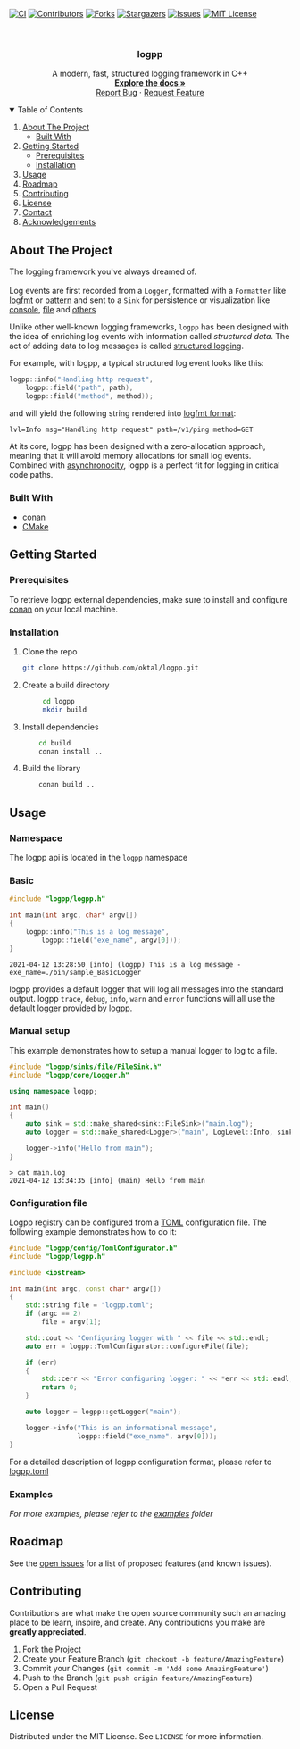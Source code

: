 [![CI][ci-shield]][ci-url]
[![Contributors][contributors-shield]][contributors-url]
[![Forks][forks-shield]][forks-url]
[![Stargazers][stars-shield]][stars-url]
[![Issues][issues-shield]][issues-url]
[![MIT License][license-shield]][license-url]


<br />
<p align="center">
  <h3 align="center">logpp</h3>

  <p align="center">
    A modern, fast, structured logging framework in C++
    <br />
    <a href="https://github.com/oktal/logpp"><strong>Explore the docs »</strong></a>
    <br />
    <a href="https://github.com/oktal/logpp/issues">Report Bug</a>
    ·
    <a href="https://github.com/oktal/logpp/issues">Request Feature</a>
  </p>
</p>



<details open="open">
  <summary>Table of Contents</summary>
  <ol>
    <li>
      <a href="#about-the-project">About The Project</a>
      <ul>
        <li><a href="#built-with">Built With</a></li>
      </ul>
    </li>
    <li>
      <a href="#getting-started">Getting Started</a>
      <ul>
        <li><a href="#prerequisites">Prerequisites</a></li>
        <li><a href="#installation">Installation</a></li>
      </ul>
    </li>
    <li><a href="#usage">Usage</a></li>
    <li><a href="#roadmap">Roadmap</a></li>
    <li><a href="#contributing">Contributing</a></li>
    <li><a href="#license">License</a></li>
    <li><a href="#contact">Contact</a></li>
    <li><a href="#acknowledgements">Acknowledgements</a></li>
  </ol>
</details>


## About The Project

The logging framework you've always dreamed of.<br /><br />
Log events are first recorded from a `Logger`, formatted with a `Formatter` like [logfmt](https://github.com/oktal/logpp/blob/master/include/logpp/format/LogFmtFormatter.h) or [pattern](https://github.com/oktal/logpp/blob/master/include/logpp/format/PatternFormatter.h) and sent to a `Sink` for persistence or visualization like [console](https://github.com/oktal/logpp/blob/master/include/logpp/sinks/ColoredConsole.h), [file](https://github.com/oktal/logpp/blob/master/include/logpp/sinks/file/FileSink.h) and [others](https://github.com/oktal/logpp/tree/master/include/logpp/sinks)

Unlike other well-known logging frameworks, `logpp` has been designed with the idea of enriching log events with information called *structured data*.
The act of adding data to log messages is called [structured logging](https://stackify.com/what-is-structured-logging-and-why-developers-need-it/).

For example, with logpp, a typical structured log event looks like this:

```cpp
logpp::info("Handling http request",
    logpp::field("path", path),
    logpp::field("method", method));
 ```
 
 and will yield the following string rendered into [logfmt format](https://www.brandur.org/logfmt):
 
 `lvl=Info msg="Handling http request" path=/v1/ping method=GET`

At its core, logpp has been designed with a zero-allocation approach, meaning that it will avoid memory allocations for small log events.
Combined with [asynchronocity](https://github.com/oktal/logpp/blob/master/include/logpp/sinks/AsyncSink.h), logpp is a perfect fit for logging in critical code paths.

### Built With

* [conan](https://conan.io/)
* [CMake](https://cmake.org/)

## Getting Started

### Prerequisites

To retrieve logpp external dependencies, make sure to install and configure [conan](https://conan.io) on your local machine.

### Installation

1. Clone the repo
   ```sh
   git clone https://github.com/oktal/logpp.git
   ```
2. Create a build directory
   ```sh
        cd logpp
        mkdir build
    ```
3. Install dependencies
   ```sh
       cd build
       conan install ..
   ```
4. Build the library
   ```sh
       conan build ..
   ```


<!-- USAGE EXAMPLES -->
## Usage

### Namespace

The logpp api is located in the `logpp` namespace

### Basic

```cpp
#include "logpp/logpp.h"

int main(int argc, char* argv[])
{
    logpp::info("This is a log message",
        logpp::field("exe_name", argv[0]));
}
```

```console
2021-04-12 13:28:50 [info] (logpp) This is a log message - exe_name=./bin/sample_BasicLogger
```

logpp provides a default logger that will log all messages into the standard output. logpp `trace`, `debug`, `info`, `warn` and `error` functions will all use
the default logger provided by logpp.

### Manual setup

This example demonstrates how to setup a manual logger to log to a file.

```cpp
#include "logpp/sinks/file/FileSink.h"
#include "logpp/core/Logger.h"

using namespace logpp;

int main()
{
    auto sink = std::make_shared<sink::FileSink>("main.log");
    auto logger = std::make_shared<Logger>("main", LogLevel::Info, sink);

    logger->info("Hello from main");
}
```

```console
> cat main.log 
2021-04-12 13:34:35 [info] (main) Hello from main
```

### Configuration file

Logpp registry can be configured from a [TOML](https://toml.io/en/) configuration file. The following example demonstrates how to do it:

```cpp
#include "logpp/config/TomlConfigurator.h"
#include "logpp/logpp.h"

#include <iostream>

int main(int argc, const char* argv[])
{
    std::string file = "logpp.toml";
    if (argc == 2)
        file = argv[1];

    std::cout << "Configuring logger with " << file << std::endl;
    auto err = logpp::TomlConfigurator::configureFile(file);

    if (err)
    {
        std::cerr << "Error configuring logger: " << *err << std::endl;
        return 0;
    }

    auto logger = logpp::getLogger("main");

    logger->info("This is an informational message",
                 logpp::field("exe_name", argv[0]));
}
```

For a detailed description of logpp configuration format, please refer to [logpp.toml](https://github.com/oktal/logpp/blob/master/examples/logpp.toml)

### Examples

_For more examples, please refer to the [examples](https://github.com/oktal/logpp/examples) folder_


## Roadmap

See the [open issues](https://github.com/othneildrew/Best-README-Template/issues) for a list of proposed features (and known issues).


## Contributing

Contributions are what make the open source community such an amazing place to be learn, inspire, and create. Any contributions you make are **greatly appreciated**.

1. Fork the Project
2. Create your Feature Branch (`git checkout -b feature/AmazingFeature`)
3. Commit your Changes (`git commit -m 'Add some AmazingFeature'`)
4. Push to the Branch (`git push origin feature/AmazingFeature`)
5. Open a Pull Request

## License

Distributed under the MIT License. See `LICENSE` for more information.

[contributors-shield]: https://img.shields.io/github/contributors/oktal/logpp.svg?style=for-the-badge
[contributors-url]: https://github.com/oktal/logpp/graphs/contributors
[ci-shield]: https://img.shields.io/github/workflow/status/oktal/logpp/CI?style=for-the-badge
[ci-url]: https://github.com/oktal/logpp/workflows/CI/badge.svg
[forks-shield]: https://img.shields.io/github/forks/oktal/logpp.svg?style=for-the-badge
[forks-url]: https://github.com/oktal/logpp/network/members
[stars-shield]: https://img.shields.io/github/stars/oktal/logpp.svg?style=for-the-badge
[stars-url]: https://github.com/oktal/logpp/stargazers
[issues-shield]: https://img.shields.io/github/issues/oktal/logpp.svg?style=for-the-badge
[issues-url]: https://github.com/oktal/logpp/issues
[license-shield]: https://img.shields.io/github/license/oktal/logpp.svg?style=for-the-badge
[license-url]: https://github.com/oktal/logpp/blob/master/LICENSE.txt
